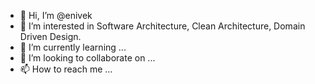- 👋 Hi, I’m @enivek
- 👀 I’m interested in Software Architecture, Clean Architecture, Domain Driven Design.
- 🌱 I’m currently learning ...
- 💞️ I’m looking to collaborate on ...
- 📫 How to reach me ...

<!---
enivek/enivek is a ✨ special ✨ repository because its `README.md` (this file) appears on your GitHub profile.
You can click the Preview link to take a look at your changes.
--->
